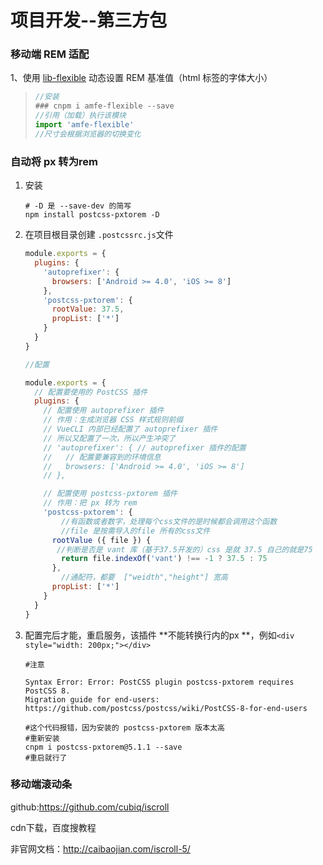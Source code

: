 # 项目开发--第三方包

### 移动端 REM 适配

1、使用 [lib-flexible](https://github.com/amfe/lib-flexible) 动态设置 REM 基准值（html 标签的字体大小）

> ```javascript
> //安装
> ### cnpm i amfe-flexible --save
> //引用（加载）执行该模块
> import 'amfe-flexible'
> //尺寸会根据浏览器的切换变化
> ```

### 自动将 px 转为rem

1. 安装

   ```shell
   # -D 是 --save-dev 的简写
   npm install postcss-pxtorem -D
   ```

2. 在项目根目录创建 `.postcssrc.js`文件

   ```javascript
   module.exports = {
     plugins: {
       'autoprefixer': {
         browsers: ['Android >= 4.0', 'iOS >= 8']
       },
       'postcss-pxtorem': {
         rootValue: 37.5,
         propList: ['*']
       }
     }
   }
   
   //配置
   
   module.exports = {
     // 配置要使用的 PostCSS 插件
     plugins: {
       // 配置使用 autoprefixer 插件
       // 作用：生成浏览器 CSS 样式规则前缀
       // VueCLI 内部已经配置了 autoprefixer 插件
       // 所以又配置了一次，所以产生冲突了
       // 'autoprefixer': { // autoprefixer 插件的配置
       //   // 配置要兼容到的环境信息
       //   browsers: ['Android >= 4.0', 'iOS >= 8']
       // },
   
       // 配置使用 postcss-pxtorem 插件
       // 作用：把 px 转为 rem
       'postcss-pxtorem': {
           //有函数或者数字，处理每个css文件的是时候都会调用这个函数
           //file 是按需导入的file 所有的css文件
         rootValue ({ file }) {
          //判断是否是 vant 库（基于37.5开发的）css 是就 37.5 自己的就是75   
           return file.indexOf('vant') !== -1 ? 37.5 : 75
         },
           //通配符，都要  ["weidth","height"] 宽高
         propList: ['*']
       }
     }
   }
   ```

3. 配置完后才能，重启服务，该插件 **不能转换行内的px **，例如`<div style="width: 200px;"></div>`

   ``` shell
   #注意
   
   Syntax Error: Error: PostCSS plugin postcss-pxtorem requires PostCSS 8.
   Migration guide for end-users:
   https://github.com/postcss/postcss/wiki/PostCSS-8-for-end-users
   
   #这个代码报错，因为安装的 postcss-pxtorem 版本太高
   #重新安装
   cnpm i postcss-pxtorem@5.1.1 --save
   #重启就行了
   ```

   

### 移动端滚动条

github:https://github.com/cubiq/iscroll

cdn下载，百度搜教程

非官网文档：http://caibaojian.com/iscroll-5/

